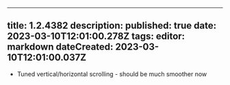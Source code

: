 
---
title: 1.2.4382
description: 
published: true
date: 2023-03-10T12:01:00.278Z
tags: 
editor: markdown
dateCreated: 2023-03-10T12:01:00.037Z
---		
		
- Tuned vertical/horizontal scrolling - should be much smoother now